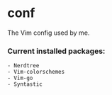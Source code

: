 # conf

The Vim config used by me.


### Current installed packages:
	- Nerdtree
	- Vim-colorschemes
	- Vim-go
	- Syntastic

